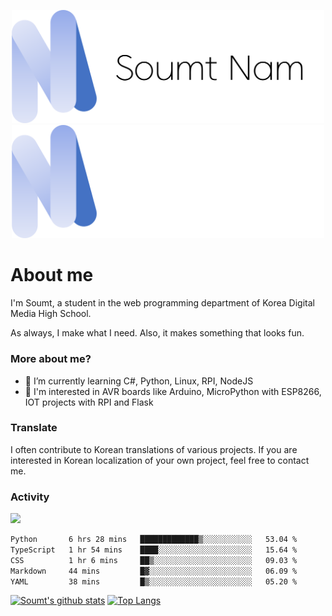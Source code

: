 <p align="center">
  <img src="https://github.com/soumt-r/soumt-r/blob/main/soumt.png?raw=true#gh-light-mode-only" style="width:500px">
  <img src="https://github.com/soumt-r/soumt-r/blob/main/soumt_dark.png?raw=true#gh-dark-mode-only" style="width:500px">
</p>

# About me

I'm Soumt, a student in the web programming department of Korea Digital Media High School.

As always, I make what I need. Also, it makes something that looks fun.

### More about me?
- 🌱 I’m currently learning C#, Python, Linux, RPI, NodeJS
- :pushpin: I'm interested in AVR boards like Arduino, MicroPython with ESP8266, IOT projects with RPI and Flask

### Translate
I often contribute to Korean translations of various projects. If you are interested in Korean localization of your own project, feel free to contact me.

### Activity
<img height="400" img src="https://wakatime.com/share/@soumt_r/0e4d0df5-374b-4c75-8ddb-57d54d739f69.svg"></img>

<!--START_SECTION:waka-->

```txt
Python       6 hrs 28 mins   █████████████▒░░░░░░░░░░░   53.04 %
TypeScript   1 hr 54 mins    ████░░░░░░░░░░░░░░░░░░░░░   15.64 %
CSS          1 hr 6 mins     ██▒░░░░░░░░░░░░░░░░░░░░░░   09.03 %
Markdown     44 mins         █▓░░░░░░░░░░░░░░░░░░░░░░░   06.09 %
YAML         38 mins         █▒░░░░░░░░░░░░░░░░░░░░░░░   05.20 %
```

<!--END_SECTION:waka-->

[![Soumt's github stats](https://github-readme-stats.vercel.app/api?username=soumt-r)](https://github.com/anuraghazra/github-readme-stats)
[![Top Langs](https://github-readme-stats.vercel.app/api/top-langs/?username=soumt-r&layout=compact)](https://github.com/anuraghazra/github-readme-stats)

